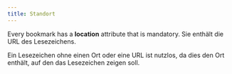 ```yaml
---
title: Standort
---
```


Every bookmark has a **location** attribute that is mandatory. Sie enthält die URL des Lesezeichens.

Ein Lesezeichen ohne einen Ort oder eine URL ist nutzlos, da dies den Ort enthält, auf den das Lesezeichen zeigen soll.

